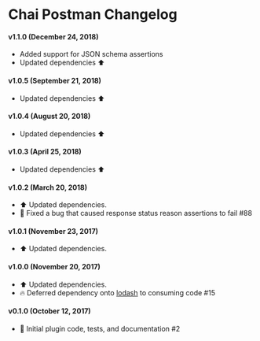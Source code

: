 # Chai Postman Changelog

#### v1.1.0 (December 24, 2018)
* Added support for JSON schema assertions
* Updated dependencies :arrow_up:

#### v1.0.5 (September 21, 2018)
* Updated dependencies :arrow_up:

#### v1.0.4 (August 20, 2018)
* Updated dependencies :arrow_up:

#### v1.0.3 (April 25, 2018)
* Updated dependencies :arrow_up:

#### v1.0.2 (March 20, 2018)
* :arrow_up: Updated dependencies.
* :bug: Fixed a bug that caused response status reason assertions to fail #88

#### v1.0.1 (November 23, 2017)
* :arrow_up: Updated dependencies.

#### v1.0.0 (November 20, 2017)
* :arrow_up: Updated dependencies.
* :fire: Deferred dependency onto [lodash](https://www.npmjs.com/package/lodash) to consuming code #15

#### v0.1.0 (October 12, 2017)
* :tada: Initial plugin code, tests, and documentation #2
